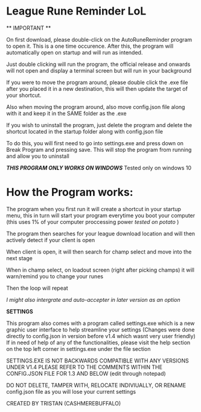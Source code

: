 # League Rune Reminder LoL

** IMPORTANT **

On first download, please double-click on the AutoRuneReminder program to open it. This is a one time occurence. After this, the program will automatically open on startup and will run as intended.

Just double clicking will run the program, the official release and onwards will not open and display a terminal screen but will run in your background

If you were to move the program around, please double click the .exe file after you placed it in a new destination, this will then update the target of your shortcut.

Also when moving the program around, also move config.json file along with it and keep it in the SAME folder as the .exe

If you wish to uninstall the program, just delete the program and delete the shortcut located in the startup folder along with config.json file

To do this, you will first need to go into settings.exe and press down on Break Program and pressing save. This will stop the program from running and allow you to uninstall

***THIS PROGRAM ONLY WORKS ON WINDOWS*** Tested only on windows 10

# How the Program works:

The program when you first run it will create a shortcut in your startup menu, this in turn will start your program everytime you boot your computer
(this uses 1% of your computer proccessing power *tested on potato* )

The program then searches for your league download location and will then actively detect if your client is open

When client is open, it will then search for champ select and move into the next stage

When in champ select, on loadout screen (right after picking champs) it will warn/remind you to change your runes

Then the loop will repeat

*I might also intergrate and auto-accepter in later version as an option*

**SETTINGS**

This program also comes with a program called settings.exe which is a new graphic user interface to help streamline your settings (Changes were done directly to config.json in version before v1.4 which wasnt very user friendly)
If in need of help of any of the functionalities, please visit the help section on the top left corner in settings.exe under the file section

SETTINGS.EXE IS NOT BACKWARDS COMPATIBLE WITH ANY VERSIONS UNDER V1.4 PLEASE REFER TO THE COMMENTS WITHIN THE CONFIG.JSON FILE FOR 1.3 AND BELOW (edit through notepad)

DO NOT DELETE, TAMPER WITH, RELOCATE INDIVIUALLY, OR RENAME config.json file as you will lose your current settings

CREATED BY TRISTAN (CASHMEREBUFFALO)
